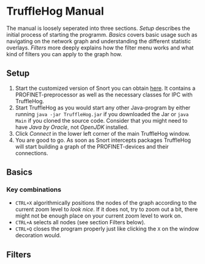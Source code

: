 # TruffleHog Manual
The manual is loosely seperated into three sections. *Setup* describes the initial process of starting the programm. *Basics* covers basic usage such as navigating on the network graph and understanding the different statistic overlays. *Filters* more deeply explains how the filter menu works and what kind of filters you can apply to the graph how. 

## Setup
1. Start the customized version of Snort you can obtain [here](https://github.com/404). It contains a PROFINET-preprocessor as well as the necessary classes for IPC with TruffleHog. 
2. Start TruffleHog as you would start any other Java-program by either running `java -jar TruffleHog.jar` if you downloaded the Jar or `java Main` if you cloned the source code. Consider that you might need to have *Java by Oracle*, not *OpenJDK* installed. 
3. Click *Connect* in the lower left corner of the main TruffleHog window. 
4. You are good to go. As soon as Snort intercepts packages TruffleHog will start building a graph of the PROFINET-devices and their connections.

## Basics

### Key combinations
- `CTRL+X` algorithmically positions the nodes of the graph according to the current zoom level to *look nice*. If it does not, try to zoom out a bit, there might not be enough place on your current zoom level to work on.
- `CTRL+A` selects all nodes (see section Filters below).
- `CTRL+Q` closes the program properly just like clicking the `X` on the window decoration would.

## Filters
